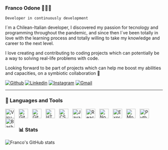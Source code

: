 ### Franco Odone 👨🏻‍💻

`Developer in continuously development`

I´m a Chilean-Italian developer, I discovered my passion for tecnology and programming throughout the pandemic, and since then I´ve been totally in love with the learning process and totally willing to take my knowledge and career to the next level.

I love creating and contributing to coding projects which can potentially be a way to solving real-life problems with code.

Looking forward to be part of projects which can help me boost my abilities and capacities, on a symbiotic collaboration 🤝

[![Github](https://img.shields.io/badge/-Github-000?style=flat&logo=Github&logoColor=white)](https://github.com/Franco-Odone)
[![Linkedin](https://img.shields.io/badge/-LinkedIn-blue?style=flat&logo=Linkedin&logoColor=white)]()
[![Instagram](https://img.shields.io/badge/-Instagram-c13584?style=flat&labelColor=c13584&logo=instagram&logoColor=white)](https://www.instagram.com/odonefrancodev/)
[![Gmail](https://img.shields.io/badge/-Gmail-c14438?style=flat&logo=Gmail&logoColor=white)](mailto:franco.odone.p@gmail.com)

---

### 🧰 Languages and Tools

<img align="left" alt="Visual Studio Code" width="30px" style="padding-right:10px;" src="https://cdn.jsdelivr.net/gh/devicons/devicon/icons/vscode/vscode-original.svg" />
<img align="left" alt="Git" width="30px" style="padding-right:10px;" src="https://cdn.jsdelivr.net/gh/devicons/devicon/icons/git/git-original.svg" />
<img align="left" alt="GitHub" width="30px" style="padding-right:10px;" src="https://user-images.githubusercontent.com/3369400/139447912-e0f43f33-6d9f-45f8-be46-2df5bbc91289.png" />
<img align="left" alt="HTML" width="30px" style="padding-right:10px;" src="https://cdn.jsdelivr.net/gh/devicons/devicon/icons/html5/html5-plain.svg" />
<img align="left" alt="CSS" width="30px" style="padding-right:10px;" src="https://cdn.jsdelivr.net/gh/devicons/devicon/icons/css3/css3-plain.svg" />
<img align="left" alt="JavaScript" width="30px" style="padding-right:10px;" src="https://cdn.jsdelivr.net/gh/devicons/devicon/icons/javascript/javascript-plain.svg" />
<img align="left" alt="React" width="30px" style="padding-right:10px;" src="https://cdn.jsdelivr.net/gh/devicons/devicon/icons/react/react-original.svg" />
<img align="left" alt="NodeJS" width="30px" style="padding-right:10px;" src="https://cdn.jsdelivr.net/gh/devicons/devicon/icons/nodejs/nodejs-original.svg" />
<img align="left" alt="Express" width="30px" style="padding-right:10px;" src="https://cdn.jsdelivr.net/gh/devicons/devicon/icons/express/express-original.svg" />
<img align="left" alt="MongoDB" width="30px" style="padding-right:10px;" src="https://cdn.jsdelivr.net/gh/devicons/devicon/icons/mongodb/mongodb-original.svg" />
<img align="left" alt="Python" width="30px" style="padding-right:10px;" src="https://cdn.jsdelivr.net/gh/devicons/devicon/icons/python/python-plain.svg" />
<img align="left" alt="Bash" width="30px" style="padding-right:10px;" src="https://cdn.jsdelivr.net/gh/devicons/devicon/icons/bash/bash-original.svg" />
<br />

#

### 📊 Stats

![Franco's GitHub stats](https://github-readme-stats.vercel.app/api?username=Franco-Odone&show_icons=true&theme=gruvbox)

<!-- ![GitHub Streak](https://streak-stats.demolab.com?user=Franco-Odone&theme=gruvbox&border_radius=4.5) -->
